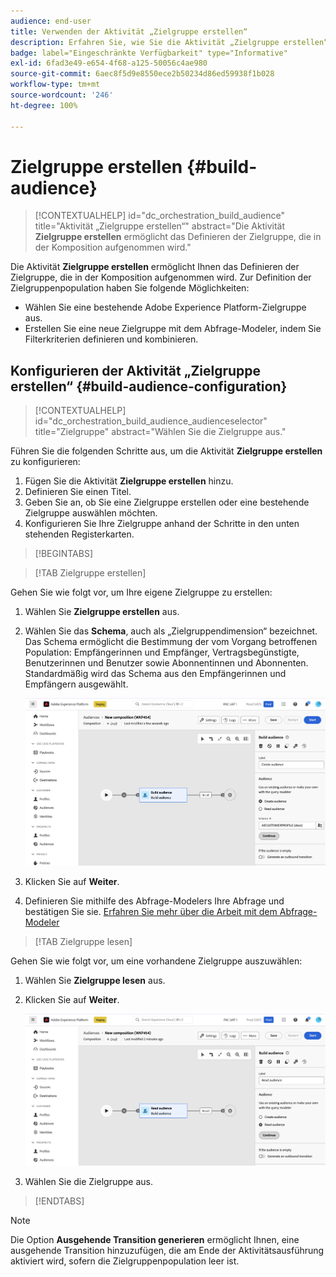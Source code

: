 ```yaml
---
audience: end-user
title: Verwenden der Aktivität „Zielgruppe erstellen“
description: Erfahren Sie, wie Sie die Aktivität „Zielgruppe erstellen“ verwenden.
badge: label="Eingeschränkte Verfügbarkeit" type="Informative"
exl-id: 6fad3e49-e654-4f68-a125-50056c4ae980
source-git-commit: 6aec8f5d9e8550ece2b50234d86ed59938f1b028
workflow-type: tm+mt
source-wordcount: '246'
ht-degree: 100%

---
```


# Zielgruppe erstellen {#build-audience}

>[!CONTEXTUALHELP]
>id="dc_orchestration_build_audience"
>title="Aktivität „Zielgruppe erstellen“"
>abstract="Die Aktivität **Zielgruppe erstellen** ermöglicht das Definieren der Zielgruppe, die in der Komposition aufgenommen wird."

Die Aktivität **Zielgruppe erstellen** ermöglicht Ihnen das Definieren der Zielgruppe, die in der Komposition aufgenommen wird. Zur Definition der Zielgruppenpopulation haben Sie folgende Möglichkeiten:

* Wählen Sie eine bestehende Adobe Experience Platform-Zielgruppe aus.
* Erstellen Sie eine neue Zielgruppe mit dem Abfrage-Modeler, indem Sie Filterkriterien definieren und kombinieren.

## Konfigurieren der Aktivität „Zielgruppe erstellen“ {#build-audience-configuration}

>[!CONTEXTUALHELP]
>id="dc_orchestration_build_audience_audienceselector"
>title="Zielgruppe"
>abstract="Wählen Sie die Zielgruppe aus."

Führen Sie die folgenden Schritte aus, um die Aktivität **Zielgruppe erstellen** zu konfigurieren:

1. Fügen Sie die Aktivität **Zielgruppe erstellen** hinzu.
1. Definieren Sie einen Titel.
1. Geben Sie an, ob Sie eine Zielgruppe erstellen oder eine bestehende Zielgruppe auswählen möchten.
1. Konfigurieren Sie Ihre Zielgruppe anhand der Schritte in den unten stehenden Registerkarten.

>[!BEGINTABS]

>[!TAB Zielgruppe erstellen]

Gehen Sie wie folgt vor, um Ihre eigene Zielgruppe zu erstellen:

1. Wählen Sie **Zielgruppe erstellen** aus.
1. Wählen Sie das **Schema**, auch als „Zielgruppendimension“ bezeichnet. Das Schema ermöglicht die Bestimmung der vom Vorgang betroffenen Population: Empfängerinnen und Empfänger, Vertragsbegünstigte, Benutzerinnen und Benutzer sowie Abonnentinnen und Abonnenten. Standardmäßig wird das Schema aus den Empfängerinnen und Empfängern ausgewählt. 

   ![](../assets/build-audience-create.png)

1. Klicken Sie auf **Weiter**.
1. Definieren Sie mithilfe des Abfrage-Modelers Ihre Abfrage und bestätigen Sie sie. [Erfahren Sie mehr über die Arbeit mit dem Abfrage-Modeler](../../query/query-modeler-overview.md)

>[!TAB Zielgruppe lesen]

Gehen Sie wie folgt vor, um eine vorhandene Zielgruppe auszuwählen:

1. Wählen Sie **Zielgruppe lesen** aus.
1. Klicken Sie auf **Weiter**.

   ![](../assets/build-audience-read.png)

1. Wählen Sie die Zielgruppe aus.

>[!ENDTABS]

>[!NOTE]
>
>Die Option **Ausgehende Transition generieren** ermöglicht Ihnen, eine ausgehende Transition hinzuzufügen, die am Ende der Aktivitätsausführung aktiviert wird, sofern die Zielgruppenpopulation leer ist.

<!--
## Examples{#build-audience-examples}

Here is an example of a workflow with two **Build audience** activities. The first one targets the poker players audience, followed by an email delivery. The second one targets the VIP clients audience, followed by an SMS delivery.

![](../assets/workflow-audience-example.png)
-->
